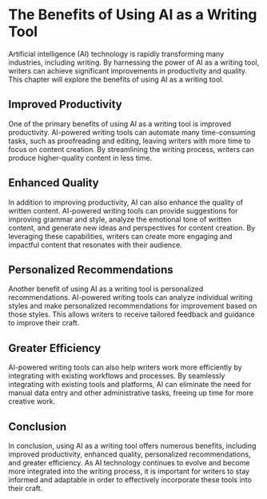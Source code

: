 The Benefits of Using AI as a Writing Tool
===================================================================

Artificial intelligence (AI) technology is rapidly transforming many industries, including writing. By harnessing the power of AI as a writing tool, writers can achieve significant improvements in productivity and quality. This chapter will explore the benefits of using AI as a writing tool.

Improved Productivity
---------------------

One of the primary benefits of using AI as a writing tool is improved productivity. AI-powered writing tools can automate many time-consuming tasks, such as proofreading and editing, leaving writers with more time to focus on content creation. By streamlining the writing process, writers can produce higher-quality content in less time.

Enhanced Quality
----------------

In addition to improving productivity, AI can also enhance the quality of written content. AI-powered writing tools can provide suggestions for improving grammar and style, analyze the emotional tone of written content, and generate new ideas and perspectives for content creation. By leveraging these capabilities, writers can create more engaging and impactful content that resonates with their audience.

Personalized Recommendations
----------------------------

Another benefit of using AI as a writing tool is personalized recommendations. AI-powered writing tools can analyze individual writing styles and make personalized recommendations for improvement based on those styles. This allows writers to receive tailored feedback and guidance to improve their craft.

Greater Efficiency
------------------

AI-powered writing tools can also help writers work more efficiently by integrating with existing workflows and processes. By seamlessly integrating with existing tools and platforms, AI can eliminate the need for manual data entry and other administrative tasks, freeing up time for more creative work.

Conclusion
----------

In conclusion, using AI as a writing tool offers numerous benefits, including improved productivity, enhanced quality, personalized recommendations, and greater efficiency. As AI technology continues to evolve and become more integrated into the writing process, it is important for writers to stay informed and adaptable in order to effectively incorporate these tools into their craft.
